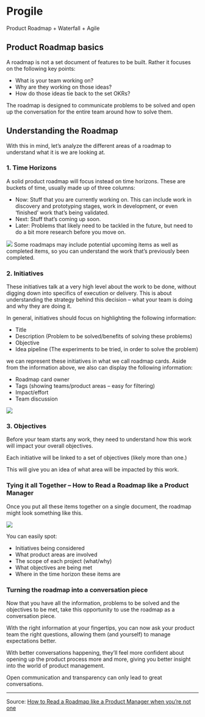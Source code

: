 # Progile
Product Roadmap + Waterfall + Agile




## Product Roadmap basics
A roadmap is not a set document of features to be built. Rather it focuses on the following key points:

* What is your team working on?
* Why are they working on those ideas?
* How do those ideas tie back to the set OKRs?

The roadmap is designed to communicate problems to be solved and open up the conversation for the entire team around how to solve them.

## Understanding the Roadmap

With this in mind, let’s analyze the different areas of a roadmap to understand what it is we are looking at.

### 1. Time Horizons

A solid product roadmap will focus instead on time horizons. These are buckets of time, usually made up of three columns:
* Now: Stuff that you are currently working on. This can include work in discovery and prototyping stages, work in development, or even ‘finished’ work that’s being validated.
* Next: Stuff that’s coming up soon.
* Later: Problems that likely need to be tackled in the future, but need to do a bit more research before you move on.

![](https://media.licdn.com/dms/image/C4D12AQHa0auPf9F6Kg/article-inline_image-shrink_1500_2232/0?e=1577318400&v=beta&t=xl7LSDcuHJxUOjlouMo8HSxNxa9CsHV6tgQbjsWhCvk)
Some roadmaps may include potential upcoming items as well as completed items, so you can understand the work that’s previously been completed.

### 2. Initiatives

These initiatives talk at a very high level about the work to be done, without digging down into specifics of execution or delivery. This is about understanding the strategy behind this decision – what your team is doing and why they are doing it.

In general, initiatives should focus on highlighting the following information:
* Title
* Description (Problem to be solved/benefits of solving these problems)
* Objective
* Idea pipeline (The experiments to be tried, in order to solve the problem)

we can represent these initiatives in what we call roadmap cards. Aside from the information above, we also can display the following information:
* Roadmap card owner
* Tags (showing teams/product areas – easy for filtering)
* Impact/effort
* Team discussion

![](https://media.licdn.com/dms/image/C4D12AQFixj7BFtRSTw/article-inline_image-shrink_1000_1488/0?e=1577318400&v=beta&t=80Pzcu_5zo2Gp9xCg9khRElgbvWyR207meJUFsuChBg)

### 3. Objectives

Before your team starts any work, they need to understand how this work will impact your overall objectives.

Each initiative will be linked to a set of objectives (likely more than one.)

This will give you an idea of what area will be impacted by this work.

### Tying it all Together – How to Read a Roadmap like a Product Manager

Once you put all these items together on a single document, the roadmap might look something like this.

![](https://media.licdn.com/dms/image/C4D12AQHq-kiPlXCIjQ/article-inline_image-shrink_1500_2232/0?e=1577318400&v=beta&t=DXGxL7MJNPCtx310CeIZSH4gmG52T2gZhDGZxHPLTqc)

You can easily spot:
* Initiatives being considered
* What product areas are involved
* The scope of each project (what/why)
* What objectives are being met
* Where in the time horizon these items are

### Turning the roadmap into a conversation piece

Now that you have all the information, problems to be solved and the objectives to be met, take this opportunity to use the roadmap as a conversation piece.

With the right information at your fingertips, you can now ask your product team the right questions, allowing them (and yourself) to manage expectations better.

With better conversations happening, they’ll feel more confident about opening up the product process more and more, giving you better insight into the world of product management.

Open communication and transparency can only lead to great conversations.


***


Source: [How to Read a Roadmap like a Product Manager when you’re not one](https://www.linkedin.com/pulse/how-read-roadmap-like-product-manager-when-youre-one-andrea-saez/)

